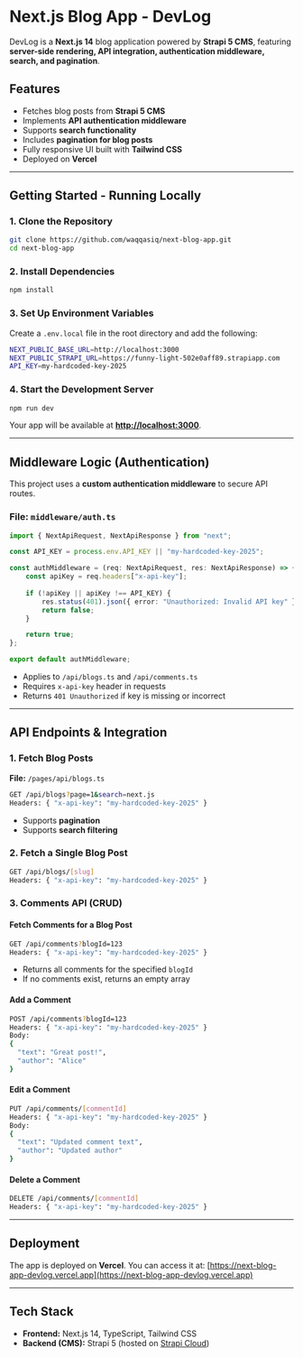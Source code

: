 # Next.js Blog App - DevLog

DevLog is a **Next.js 14** blog application powered by **Strapi 5 CMS**, featuring **server-side rendering, API integration, authentication middleware, search, and pagination**.

## Features
- Fetches blog posts from **Strapi 5 CMS**
- Implements **API authentication middleware**
- Supports **search functionality**
- Includes **pagination for blog posts**
- Fully responsive UI built with **Tailwind CSS**
- Deployed on **Vercel**

---

## Getting Started - Running Locally
### 1. Clone the Repository
```sh
git clone https://github.com/waqqasiq/next-blog-app.git
cd next-blog-app
```

### 2. Install Dependencies
```sh
npm install
```

### 3. Set Up Environment Variables
Create a `.env.local` file in the root directory and add the following:
```sh
NEXT_PUBLIC_BASE_URL=http://localhost:3000
NEXT_PUBLIC_STRAPI_URL=https://funny-light-502e0aff89.strapiapp.com
API_KEY=my-hardcoded-key-2025
```

### 4. Start the Development Server
```sh
npm run dev
```
Your app will be available at **[http://localhost:3000](http://localhost:3000)**.

---

## Middleware Logic (Authentication)
This project uses a **custom authentication middleware** to secure API routes.

### File: `middleware/auth.ts`
```ts
import { NextApiRequest, NextApiResponse } from "next";

const API_KEY = process.env.API_KEY || "my-hardcoded-key-2025";

const authMiddleware = (req: NextApiRequest, res: NextApiResponse) => {
    const apiKey = req.headers["x-api-key"];
    
    if (!apiKey || apiKey !== API_KEY) {
        res.status(401).json({ error: "Unauthorized: Invalid API key" });
        return false;
    }

    return true;
};

export default authMiddleware;
```
- Applies to `/api/blogs.ts` and `/api/comments.ts`
- Requires `x-api-key` header in requests
- Returns `401 Unauthorized` if key is missing or incorrect

---

## API Endpoints & Integration
### 1. Fetch Blog Posts
**File:** `/pages/api/blogs.ts`
```sh
GET /api/blogs?page=1&search=next.js
Headers: { "x-api-key": "my-hardcoded-key-2025" }
```
- Supports **pagination**
- Supports **search filtering**

### 2. Fetch a Single Blog Post
```sh
GET /api/blogs/[slug]
Headers: { "x-api-key": "my-hardcoded-key-2025" }
```

### 3. Comments API (CRUD)
#### Fetch Comments for a Blog Post
```sh
GET /api/comments?blogId=123
Headers: { "x-api-key": "my-hardcoded-key-2025" }
```
- Returns all comments for the specified `blogId`
- If no comments exist, returns an empty array

#### Add a Comment
```sh
POST /api/comments?blogId=123
Headers: { "x-api-key": "my-hardcoded-key-2025" }
Body:
{
  "text": "Great post!",
  "author": "Alice"
}
```

#### Edit a Comment
```sh
PUT /api/comments/[commentId]
Headers: { "x-api-key": "my-hardcoded-key-2025" }
Body:
{
  "text": "Updated comment text",
  "author": "Updated author"
}
```

#### Delete a Comment
```sh
DELETE /api/comments/[commentId]
Headers: { "x-api-key": "my-hardcoded-key-2025" }
```

---

## Deployment
The app is deployed on **Vercel**. You can access it at:
[https://next-blog-app-devlog.vercel.app](https://next-blog-app-devlog.vercel.app)

---

## Tech Stack
- **Frontend:** Next.js 14, TypeScript, Tailwind CSS
- **Backend (CMS):** Strapi 5 (hosted on [Strapi Cloud](https://funny-light-502e0aff89.strapiapp.com))

